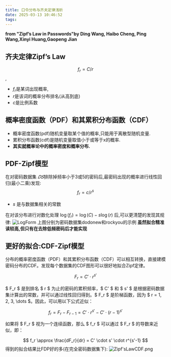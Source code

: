 ```yaml
---
title: 口令分布与齐夫定律浅析
date: 2025-03-13 10:46:52
tags:
---
```

**from "Zipf’s Law in Passwords"by Ding Wang, Haibo Cheng, Ping Wang,Xinyi Huang,Gaopeng Jian**
## 齐夫定律Zipf’s Law
$${f_r} = C/r $$,
* ${f_r}$是某词出现概率,
* $r$是该词的概率分布排名(从高到底)
* $c$是比例系数
## 概率密度函数（PDF）和其累积分布函数（CDF）
* 概率密度函数(pdf)随机变量取某个值的概率,只能用于离散型随机变量.
* 累积分布函数(cdf)是随机变量取值小于或等于x的概率.
* **其实就概率论中的概率密度和概率分布.**
## PDF-Zipf模型
在对密码数据集 $𝐷𝑆$排除掉频率小于3或5的密码后,最密码出现的概率进行线性回归(最小二乘)发现:
$$
{f_r}=c/r^s
​$$
* $s$ 是与数据集相关的常数

在对该分布进行对数化处理
$\log(f_r) = \log(C) - s \log(r)$
后,可以更清楚的发现其规律:
![LogForm](/images/Zipf'sLawInLog.png)
上图分别为密码数据集dodonew和rockyou的示例
**虽然拟合精准读较高,但只有在去除低频密码后才能实现**

## 更好的拟合:CDF-Zipf模型
分布的概率密度函数（PDF）和其累积分布函数（CDF）可以相互转换，直接建模密码分布的CDF。发现每个数据集的CDF图形可以很好地拟合Zipf定律。

$$
F_r = C' \cdot r^{s'}
$$

$ F_r $ 是到排名 $ r $ 为止的密码的累积频率，$ C' $ 和 $ s' $ 是根据密码数据集计算出的常数，并可以通过线性回归得到。$ F_r $ 是阶梯函数，因为 $ r = 1, 2, 3, \dots $。因此，可以用以下公式近似：

$$
f_r = F_r - F_{r-1} = C' \cdot r^{s'} - C' \cdot (r-1)^{s'}
$$

如果将 $ F_r $ 视为一个连续函数，那么 $ f_r $ 可以通过 $ F_r $ 的导数来近似，即：

$$
f_r \approx \frac{dF_r}{dr} = C' \cdot s' \cdot r^{s'-1}
$$
得到的拟合结果比FDP好的多(在完全密码数据集下):
![Zipf'sLawCDF.png](/images/Zipf'sLawCDF.png)
